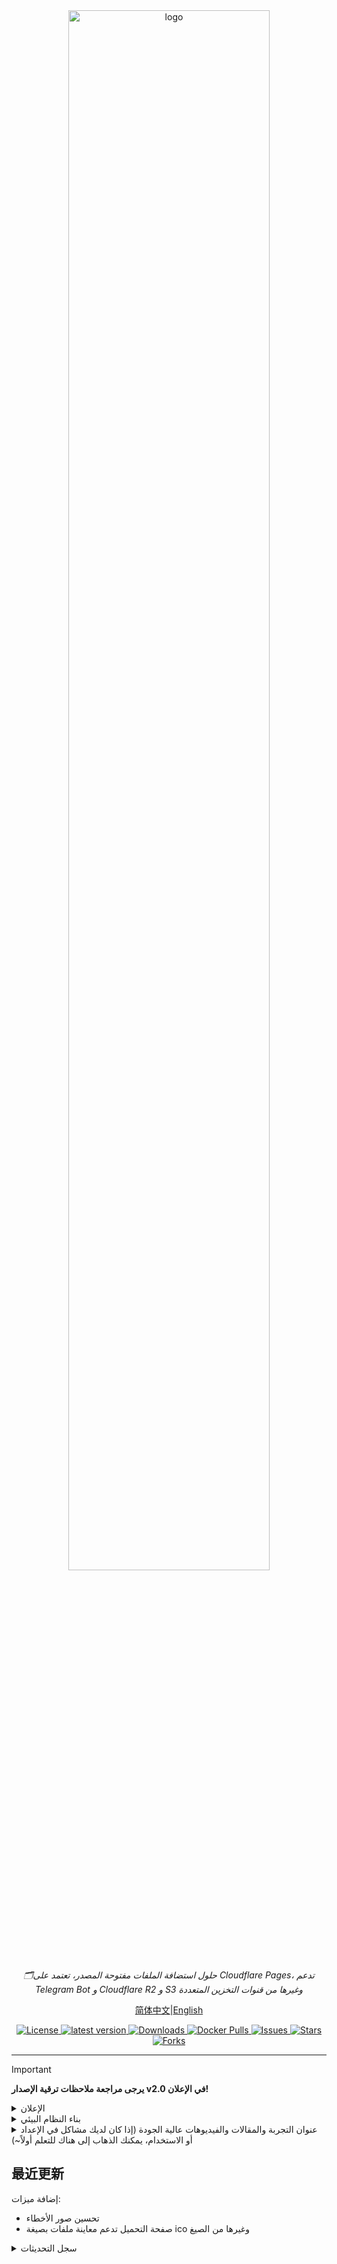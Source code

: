 <div align="center">
    <a href="https://github.com/MarSeventh/CloudFlare-ImgBed"><img width="80%" alt="logo" src="static/readme/banner.png"/></a>
    <p><em>🗂️حلول استضافة الملفات مفتوحة المصدر، تعتمد على Cloudflare Pages، تدعم Telegram Bot و Cloudflare R2 و S3 وغيرها من قنوات التخزين المتعددة</em></p>
    <p>
        <a href="https://github.com/MarSeventh/CloudFlare-ImgBed/blob/main/README.md">简体中文</a>|<a href="https://github.com/MarSeventh/CloudFlare-ImgBed/blob/main/README_en.md">English</a>
    </p>
    <div>
        <a href="https://github.com/MarSeventh/CloudFlare-ImgBed/blob/main/LICENSE">
        <img src="https://img.shields.io/github/license/MarSeventh/CloudFlare-ImgBed" alt="License" />
        </a>
        <a href="https://github.com/MarSeventh/CloudFlare-ImgBed/releases">
        <img src="https://img.shields.io/github/release/MarSeventh/CloudFlare-ImgBed" alt="latest version" />
        </a>
        <a href="https://github.com/MarSeventh/CloudFlare-ImgBed/releases">
        <img src="https://img.shields.io/github/downloads/MarSeventh/CloudFlare-ImgBed/total?color=%239F7AEA&logo=github" alt="Downloads" />
        </a>
        <a href="https://hub.docker.com/r/marseventh/cloudflare-imgbed">
  		  <img src="https://img.shields.io/docker/pulls/marseventh/cloudflare-imgbed?style=flat-square" alt="Docker Pulls" />
		</a>
        <a href="https://github.com/MarSeventh/CloudFlare-ImgBed/issues">
          <img src="https://img.shields.io/github/issues/MarSeventh/CloudFlare-ImgBed" alt="Issues" />
        </a>
        <a href="https://github.com/MarSeventh/CloudFlare-ImgBed/stargazers">
          <img src="https://img.shields.io/github/stars/MarSeventh/CloudFlare-ImgBed" alt="Stars" />
        </a>
        <a href="https://github.com/MarSeventh/CloudFlare-ImgBed/network/members">
          <img src="https://img.shields.io/github/forks/MarSeventh/CloudFlare-ImgBed" alt="Forks" />
        </a>
    </div>
</div>



---

> [!IMPORTANT]
>
> **يرجى مراجعة ملاحظات ترقية الإصدار v2.0 في الإعلان!**

<details>
    <summary>الإعلان</summary>



## 置顶

1. إذا واجهت مشاكل في النشر، يرجى مراجعة الوثائق، الأسئلة الشائعة، والمشاكل الموجودة مسبقًا بعناية.

2. **مستودع الواجهة الأمامية**：[MarSeventh/Sanyue-ImgHub](https://github.com/MarSeventh/Sanyue-ImgHub)

3. **ملاحظة**: هذا المستودع هو نسخة معاد تصميمها من مشروع [Telegraph-Image](https://github.com/cf-pages/Telegraph-Image)، إذا كنت تعتقد أن هذا المشروع جيد، يرجى دعم المشروع الأصلي أيضًا.

## 2025.2.6  ملاحظات ترقية الإصدار V2.0

> تم إصدار النسخة التجريبية v2.0، وقد تم إجراء العديد من التغييرات والتحسينات مقارنة بالإصدار v1.0، ولكن قد تحتوي النسخة التجريبية على عدم استقرار محتمل، إذا كنت تبحث عن الاستقرار، يمكنك تأجيل التحديث.
>
> نظرًا لأن **أمر البناء قد تغير**، يتطلب هذا التحديث منك **إجراء التحديث يدويًا**، يرجى اتباع الخطوات التالية:
>
> - مزامنة المستودع المفرع إلى أحدث إصدار (إذا تم المزامنة تلقائيًا، يمكنك تجاهل ذلك)
>
> - انتقل إلى صفحة إدارة الصفحات، واذهب إلى `الإعدادات`->`البناء`، وقم بتحرير `تكوين البناء`، في حقل `أمر البناء`، اكتب `npm install`
>
>   ![image-20250212190315179](static/readme/202502121903327.png)
>
> - تم **نقل جميع إعدادات النسخة الجديدة** إلى واجهة إدارة النظام->الإعدادات، من حيث المبدأ، لا حاجة لتعيينها عبر متغيرات البيئة، ستقوم الإعدادات التي تتم عبر واجهة إعدادات النظام **بتجاوز** الإعدادات في متغيرات البيئة، ولكن لضمان أن **صور قنوات Telegram** يمكن أن تتوافق مع الإصدارات القديمة، **إذا كنت قد قمت بتعيين متغيرات البيئة المتعلقة بقناة Telegram، يرجى الاحتفاظ بها!**
>
> - تأكد من أن الإعدادات المذكورة أعلاه قد اكتملت بشكل صحيح، ثم انتقل إلى صفحة إدارة الصفحات، واذهب إلى `النشر`، وقم بإجراء `إعادة محاولة` للنشر الأخير الذي لم ينجح

## حول الإخطار بالتحويل إلى قناة Telegram


> نظرًا لأن خدمة telegraph قد تم إساءة استخدامها، فقد تم تحويل قناة التحميل لهذا المشروع إلى قناة Telegram، يرجى **التحديث إلى أحدث إصدار (طريقة التحديث انظر في القسم 3.1 في نهاية الفصل)**، وفقًا لمتطلبات النشر في الوثائق **قم بتعيين `TG_BOT_TOKEN` و `TG_CHAT_ID`**، وإلا فلن تتمكن من استخدام وظيفة التحميل بشكل طبيعي.
>
> بالإضافة إلى ذلك، فإن **قاعدة بيانات KV مطلوبة**، إذا لم تكن قد قمت بتكوينها من قبل، يرجى اتباع تعليمات الوثائق لتكوينها.
>
> إذا واجهت مشاكل، يرجى مراجعة القسم 5 من الأسئلة الشائعة Q&A.

</details>

<details>
    <summary>بناء النظام البيئي</summary>



## 1. الإضافات

- **التحميل التلقائي داخل المحرر (سكريبت تم تطويره)**: https://greasyfork.org/zh-CN/scripts/529816-image-uploader-to-markdown-to-cloudflare-imgbed （_المؤلف: Linux.do: [calg_c](https://linux.do/u/calg_c/summary)_）

## 2. المستودع

- **إرسال الملفات إلى TG BOT لتحميلها على السحابة**：[uki0xc/img-up-bot: استخدام روبوت Telegram لربط السحابة بالتحميل](https://github.com/uki0xc/img-up-bot?tab=readme-ov-file) （_المؤلف：[uki0xc](https://github.com/uki0xc)_)



</details>

<details>
    <summary>عنوان التجربة والمقالات والفيديوهات عالية الجودة (إذا كان لديك مشاكل في الإعداد أو الاستخدام، يمكنك الذهاب إلى هناك للتعلم أولاً~)</summary>


**عنوان التجربة**：[CloudFlare ImgBed](https://cfbed.1314883.xyz/)

> رمز الوصول: cfbed

**فيديو التجربة**：[CloudFlare免费图床，轻松守护你的每一份精彩！_哔哩哔哩_bilibili](https://www.bilibili.com/video/BV1y3WGe4EGh/?vd_source=da5ecbe595e41089cd1bed95932b8bfd)

**فيديوهات تعليمية ذات صلة**：

- [利用Cloudflare R2 +Pages搭建在线图床系统，不限空间，不被墙，超级简单，完全免费 (youtube.com)](https://www.youtube.com/watch?v=T8VayuUMOzM)

**مقالات عالية الجودة ذات صلة (شكرًا لكل من دعم المشروع بجهودهم)**：

- [CloudFlare-ImgBed项目 – yunsen2025的小窝](https://www.yunsen2025.top/category/cloudflare-imgbed/)
  - [完全免费，图文教程手把手教你使用cloudflare搭建一个无限空间的私人图床 支持身份认证与成人元素鉴定！ - yunsen2025的小窝](https://www.yunsen2025.top/blog-cfpages-syq-imgbed)
  - [为CloudFlare-ImgBed图床配置国内CDN并分线路解析，以最低成本享受极致速度！ – yunsen2025的小窝](https://www.yunsen2025.top/cloudflare-imgbed-fen-xian-pei-zhi-guo-nei-cdn/)
- [利用cloudflare pages搭建telegram频道图床 (lepidus.me)](https://blogstr.lepidus.me/post/1725801323700/)
- [搭建基于CloudFlare和Telegram的免费图床教程 - 刘学馆 | Blog (sexy0769.com)](https://blog.sexy0769.com/skill/735.html)
- [CloudFlare+Github，打造属于自己的免费图床 - 大头钉的小小blog (luckyting.top)](https://luckyting.top/index.php/archives/20/)

</details>



## 最近更新

إضافة ميزات:

- تحسين صور الأخطاء
- صفحة التحميل تدعم معاينة ملفات بصيغة ico وغيرها من الصيغ



<details>
    <summary>سجل التحديثات</summary>


## 2025.6.13

إضافة ميزات:

- تحسين صور الأخطاء
- صفحة التحميل تدعم معاينة ملفات بصيغة ico وغيرها من الصيغ

## 2025.6.12

إضافة ميزات:

- دعم واجهة `upload` للوصول عبر النطاقات المختلفة

إصلاح الأخطاء:

- إصلاح مشكلة تكامل البيانات التي تعود من واجهة `list`

## 2025.5.23

إضافة ميزات:

- إضافة وظيفة الإعلانات

إصلاح الأخطاء:

- إصلاح مشكلة طول اسم الصورة في الخلفية التي تغطي الصورة
- تحسين عرض بعض الصفحات
- إصلاح مشكلة عدم إمكانية الوصول إلى صورة Docker

## 2025.5.11

إضافة ميزات:

- دعم النشر عبر Docker على الخادم

## 2025.3.14

إضافة ميزات:

- دعم إدارة المستخدمين لعرض موقع IP المحدد

## 2025.3.8

إضافة ميزات:

- دعم واجهة الصور العشوائية لقراءة حسب الدليل، ودعم التحكم في الأذونات حسب الدليل

إصلاح الأخطاء:

- إصلاح مشكلة التخزين المؤقت لواجهة الصور العشوائية

## 2025.3.7

إضافة ميزات:

- **وظيفة الدليل متاحة الآن**، تدعم حاليًا:
  - التحميل إلى دليل محدد
  - حذف الدليل بالكامل
  - نقل موقع الملف (لا تدعم قنوات Telegraph والإصدارات القديمة)
  - قراءة الملفات حسب الدليل
- دعم واجهة الصور العشوائية لقراءة حسب الدليل

إصلاح الأخطاء:

- إصلاح العديد من الأخطاء التي تؤثر على التجربة

## 2025.3.1

إضافة ميزات:

- دعم لصق عدة روابط في وقت واحد للتحميل
- دعم تخزين وإدارة الروابط الخارجية

إصلاح الأخطاء:

- إصلاح مشكلة نسخ روابط S3 في واجهة الإدارة
- إصلاح مشكلة عدم فعالية إعدادات بعض الصفحات في واجهة الإدارة
- إصلاح مشكلة عدم حفظ إعدادات القناة في بعض الحالات

## 2025.2.6

**الإصدار v2.0 يظهر بشكل جديد**، يقدم العديد من الميزات الجديدة والتحسينات، ليمنحك تجربة مستخدم جديدة:

💪**أقوى**:

- الاتصال بقنوات S3 API، دعم خدمات التخزين الكائني من مزودي الخدمة مثل Cloudflare R2 و Backblaze B2 و Qiniu Cloud و Youpai Cloud
- دعم تعيين قنوات متعددة من Telegram و S3، دعم توازن الحمل عبر قنوات متعددة
- دعم تسمية الملفات عند التحميل باستخدام طريقة الروابط القصيرة

✈️**أكثر كفاءة**:

- تم نقل جميع عناصر الإعداد إلى واجهة إعدادات النظام في واجهة الإدارة، لا حاجة لإعدادات معقدة عبر متغيرات البيئة، الإعدادات سارية المفعول فورًا
- تم تنفيذ قراءة الصفحات مثل معرض الإدارة وإدارة المستخدمين بشكل صفحي، مما يعزز سرعة العرض الأمامية، ويحسن تجربة الاستخدام
- دعم تعطيل وتفعيل القنوات، إدارة القنوات بسهولة
- إضافة نوافذ منبثقة للإعدادات المتعددة، لا حاجة للبحث في الوثائق، الإعدادات أكثر موثوقية

✨**أكثر دقة**:

- دعم الوضع الداكن عالميًا، يتبدل تلقائيًا حسب تفضيلات المستخدم والوقت، مما يبرز إحساسًا عالي الجودة
- إعادة صياغة تفاصيل عدة صفحات مثل صفحة تسجيل الدخول، صفحة المعرض، صفحة إدارة المستخدمين، مما يجعل العمليات أكثر وضوحًا
- شريط علامات جديد في صفحة التحميل، سهل الاستخدام ومرن
- تجديد الشعار، تم تصميمه يدويًا، قدراتي محدودة، لا تهاجموني ( 
- دعم إخفاء تذييل الصفحة حسب التخصيص، مما يساعد مرضى الوسواس القهري

## 2024.12.27

إضافة ميزات:

- دعم تخصيص بادئة الروابط الافتراضية العالمية عبر متغيرات البيئة (انظر 3.1.3.6 واجهة التكوين المخصصة)
- دعم تخصيص بادئة الروابط في واجهة الإدارة
- تحسين عرض بعض الصفحات في واجهة الإدارة
- دعم واجهة `/upload` لإرجاع الروابط الكاملة (تعيين معلمة `returnFormat` عند الطلب، انظر وثائق API)

إصلاح الأخطاء:

- تحسين عرض صفحة التحميل

## 2024.12.20

إضافة ميزات:

- دعم حظر IP التحميل في واجهة الإدارة (Dashboard->إدارة المستخدمين->السماح بالتحميل)
- دعم العمليات الجماعية في واجهة الإدارة وفقًا لترتيب اختيار المستخدم ([#issue124](https://github.com/MarSeventh/CloudFlare-ImgBed/issues/124))
- تحسين واجهة `random`، تقليل عدد عمليات KV، إضافة معلمة `content`، دعم إرجاع نوع الملف المحدد
- الاتصال بواجهة CloudFlare Cache API، تحسين سرعة الوصول إلى واجهات القائمة
- تعديل وقت التخزين المؤقت للصور التي يتم إرجاعها من CDN من سنة واحدة إلى 7 أيام، لمنع مشكلة الوصول إلى الصور لفترة طويلة في حالة عدم نجاح عملية التخزين المؤقت

## 2024.12.14

إضافة ميزات:

- إضافة وظيفة القائمة السوداء والبيضاء في واجهة الإدارة

## 2024.12.13

إضافة ميزات:

- تحسين استراتيجيات التخزين المؤقت لحالات العودة مثل blockimg و whitelistmode و 404، لتقليل طلبات العودة قدر الإمكان (راجع الوثائق `3.1.3.9 تحسين عمليات الحذف والحظر في واجهة الإدارة` للإعداد)

## 2024.12.12

إضافة ميزات: 

- دعم التبديل التلقائي إلى قنوات أخرى عند فشل التحميل
- تحسين نمط عرض حالات العودة مثل 404 و blockimg و whitelistmode

## 2024.12.11

إضافة ميزات:

- عند إجراء عمليات الحذف أو إضافة إلى القائمة البيضاء أو السوداء، يتم مسح ذاكرة التخزين المؤقت لـ CF CDN تلقائيًا، لتجنب التأخير في السريان (راجع الوثائق `3.1.3.9 تحسين عمليات الحذف والحظر في واجهة الإدارة` للإعداد)

## 2024.12.10

إضافة ميزات:

- إضافة سجل حجم الملف في تفاصيل الملف

## 2024.12.09

إضافة ميزات:

- فتح المزيد من تنسيقات الملفات

إصلاح الأخطاء:

- إضافة رأس `access-control-allow-origin: *` للسماح بالوصول عبر النطاقات

## 2024.12.04

إضافة ميزات:

- دعم أساليب التسمية المخصصة (اسم الأصلي فقط أو بادئة عشوائية فقط أو بادئة عشوائية_اسم الأصلي الافتراضية)
- تسجيل بيانات الروبوت والقناة عند تحميل الملفات عبر قناة Telegram، لتسهيل النقل والنسخ الاحتياطي
- دعم تخصيص بادئة الروابط

إصلاح الأخطاء:

- حذف حاوية R2 في واجهة الإدارة عند الحذف، يتم حذف الدلو المتزامن

## 2024.11.05

إضافة ميزات:

- إضافة دعم لحاوية R2

## 2024.10.20

إضافة ميزات:

- إضافة وظيفة بوابة مخصصة في تذييل الصفحة

## 2024.09.28

إضافة ميزات:

- إعادة تصميم نمط شريط الأدوات في أسفل يمين صفحة التحميل، دعم ضغط مخصص في صفحة التحميل (قبل التحميل + في جانب التخزين)
- إضافة خيار لحذف الصور التي تم تحميلها بنجاح فقط، وإعادة محاولة تحميل الصور التي فشلت

## 2024.09.27

إضافة ميزات:

- عند النقر على الرابط في صفحة التحميل، يتم نسخه تلقائيًا إلى الحافظة
- تذكر إعدادات التحميل (طريقة التحميل، تنسيق الرابط، إلخ)

إصلاح الأخطاء:

- إذا لم يتم تعيين كلمة مرور، فلا حاجة للانتقال إلى صفحة تسجيل الدخول

## 2024.09.26

إضافة ميزات:

- تحسين طريقة تسمية الملفات عند التحميل عبر اللصق

## 2024.09.12

إضافة ميزات:

- إضافة دعم لتخصيص شفافية الخلفية

## 2024.09.11

إضافة ميزات:

- دعم تخصيص وقت تبديل الخلفية

## 2024.08.26

إضافة ميزات:

- دعم ضغط الصور التي تزيد عن 5 ميغابايت قبل التحميل
- دعم تخصيص اسم السحابة والشعار
- دعم تخصيص عنوان الموقع والرمز

## 2024.08.23

إضافة ميزات:

- دعم تحميل الروابط عبر اللصق

## 2024.08.21

إضافة ميزات:

- تحسين عرض الروابط متعددة التنسيقات، وزيادة دعم روابط UBB
- تحسين منطق تسجيل الدخول، وزيادة واجهة التحقق من رمز المصادقة في الخلفية

## 2024.07.25

إضافة ميزات:

- إضافة واجهة الصور العشوائية

إصلاح الأخطاء:

- إصلاح مشكلة عدم عرض التحميل عبر API في الخلفية

## 2024.07.22

إضافة ميزات:

- إضافة وظيفة تحميل الصور عبر اللصق

##